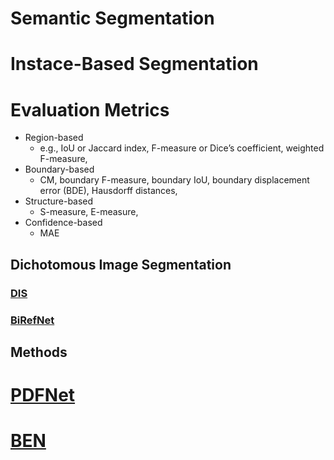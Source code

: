 # Semantic Segmentation

# Instace-Based Segmentation

# Evaluation Metrics 
- Region-based
    - e.g., IoU or Jaccard index, F-measure  or Dice’s coefficient,  weighted F-measure,
- Boundary-based 
    - CM, boundary F-measure, boundary IoU, boundary displacement error
(BDE), Hausdorff distances, 
- Structure-based
    - S-measure, E-measure, 
- Confidence-based 
    - MAE 

## Dichotomous Image Segmentation

### [DIS](segmentation/DIS.md)
### [BiRefNet](segmentation/BiRefNet.md)


## Methods
# [PDFNet](https://arxiv.org/pdf/2503.06100)

# [BEN](https://arxiv.org/pdf/2501.06230v1)